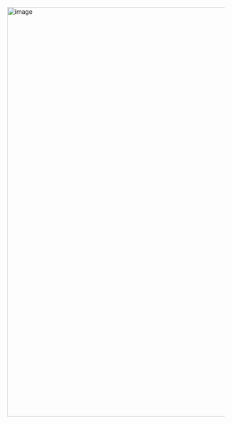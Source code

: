<img width="949" alt="image" src="https://github.com/ShinYasuda1/mycrud/assets/124539796/eef49a9c-41ec-4552-8769-1d022a91b7fe">
